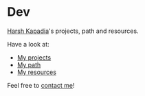# Dev

[Harsh Kapadia](https://harshkapadia.me)'s projects, path and resources.

Have a look at:
- [My projects](projects.md)
- [My path](path.md)
- [My resources](resources.md)

Feel free to [contact me](https://links.harshkapadia.me)!
